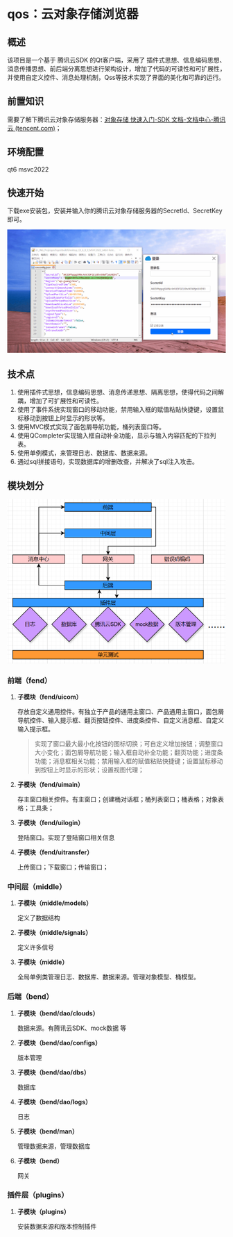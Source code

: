 # qos：云对象存储浏览器
## 概述

该项目是一个基于 腾讯云SDK 的Qt客户端，采用了 插件式思想、信息编码思想、消息传播思想、前后端分离思想进行架构设计，增加了代码的可读性和可扩展性，并使用自定义控件、消息处理机制，Qss等技术实现了界面的美化和可靠的运行。

## 前置知识

需要了解下腾讯云对象存储服务器：[对象存储 快速入门-SDK 文档-文档中心-腾讯云 (tencent.com)](https://cloud.tencent.com/document/product/436/12301)；

## 环境配置

qt6 msvc2022

## 快速开始

下载exe安装包，安装并输入你的腾讯云对象存储服务器的SecretId、SecretKey即可。

![动画2](assets/动画2.gif)

## 技术点

1. 使用插件式思想，信息编码思想、消息传递思想、隔离思想，使得代码之间解耦，增加了可扩展性和可读性。
2. 使用了事件系统实现窗口的移动功能，禁用输入框的赋值粘贴快捷键，设置鼠标移动到按钮上时显示的形状等。
3. 使用MVC模式实现了面包屑导航功能，桶列表窗口等。
4. 使用QCompleter实现输入框自动补全功能，显示与输入内容匹配的下拉列表。
5. 使用单例模式，来管理日志、数据库、数据来源。
6. 通过sql拼接语句，实现数据库的增删改查，并解决了sql注入攻击。

## 模块划分

![image-20240918204418496](assets/image-20240918204418496.png)

### 前端（fend）

1. **子模块（fend/uicom）**

    存放自定义通用控件。有独立于产品的通用主窗口、产品通用主窗口，面包屑导航控件、输入提示框、翻页按钮控件、进度条控件、自定义消息框、自定义输入提示框。

    > 实现了窗口最大最小化按钮的图标切换；可自定义增加按钮；调整窗口大小变化；面包屑导航功能；输入框自动补全功能；翻页功能；进度条功能；消息框相关功能；禁用输入框的赋值粘贴快捷键；设置鼠标移动到按钮上时显示的形状；设置视图代理；

2. **子模块（fend/uimain）**

    存主窗口相关控件。有主窗口；创建桶对话框；桶列表窗口；桶表格；对象表格；工具条；

3. **子模块（fend/uilogin）**

    登陆窗口。实现了登陆窗口相关信息

4. **子模块（fend/uitransfer）**

    上传窗口；下载窗口；传输窗口；

### 中间层（middle）

1. **子模块（middle/models）**

    定义了数据结构

2. **子模块（middle/signals）**

    定义许多信号

3. **子模块（middle）**

    全局单例类管理日志、数据库、数据来源。管理对象模型、桶模型。

### 后端（bend）

1. **子模块（bend/dao/clouds）**

    数据来源。有腾讯云SDK、mock数据 等

2. **子模块（bend/dao/configs）**

    版本管理

3. **子模块（bend/dao/dbs）**

    数据库

4. **子模块（bend/dao/logs）**

    日志

5. **子模块（bend/man）**

    管理数据来源，管理数据库

6. **子模块（bend）**

    网关

### 插件层（plugins）

1. **子模块（plugins）**

    安装数据来源和版本控制插件
